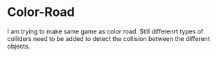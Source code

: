 # Color-Road
I am trying to make same game as color road. Still differenrt types of colliders need to be added to detect the collision
between the different objects.
